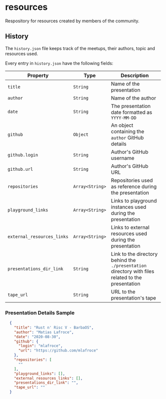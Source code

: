 # resources
Respository for resources created by members of the community.

## History

The `history.json` file keeps track of the meetups, their authors,
topic and resources used.

Every entry in `history.json` have the following fields:

Property | Type | Description
--- | --- | ---
`title` | `String` | Name of the presentation
`author` | `String` | Name of the author
`date` | `String` | The presentation date formatted as `YYYY-MM-DD`
`github` | `Object` | An object containing the `author` GitHub details
`github.login` | `String` | Author's GitHub username
`github.url` | `String` | Author's GitHub URL
`repositories` | `Array<String>` | Repositories used as reference during the presentation
`playground_links` | `Array<String>` | Links to playground instances used during the presentation
`external_resources_links` | `Array<String>` | Links to external resources used during the presentation
`presentations_dir_link` | `String` | Link to the directory behind the `./presentation` directory with files related to the presentation
`tape_url` | `String` | URL to the presentation's tape

### Presentation Details Sample

```json
  {
    "title": "Rust n' Risc V - BarbaOS",
    "author": "Matias Lafroce",
    "date": "2020-08-30",
    "github": {
      "login": "mlafroce",
      "url": "https://github.com/mlafroce"
    },
    "repositories": [
      ""
    ],
    "playground_links": [],
    "external_resources_links": [],
    "presentations_dir_link": "",
    "tape_url": ""
  }
```
